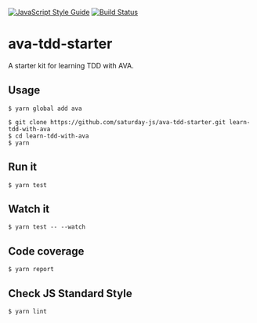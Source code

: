 [![JavaScript Style Guide](https://img.shields.io/badge/code_style-standard-brightgreen.svg)](https://standardjs.com)
[![Build Status](https://travis-ci.org/saturday-js/ava-tdd-starter.svg?branch=master)](https://travis-ci.org/saturday-js/ava-tdd-starter)

# ava-tdd-starter
A starter kit for learning TDD with AVA.

## Usage
```
$ yarn global add ava
```

```
$ git clone https://github.com/saturday-js/ava-tdd-starter.git learn-tdd-with-ava
$ cd learn-tdd-with-ava
$ yarn
```

## Run it
```
$ yarn test
```

## Watch it
```
$ yarn test -- --watch
```

## Code coverage
```
$ yarn report
```

## Check JS Standard Style
```
$ yarn lint
```
